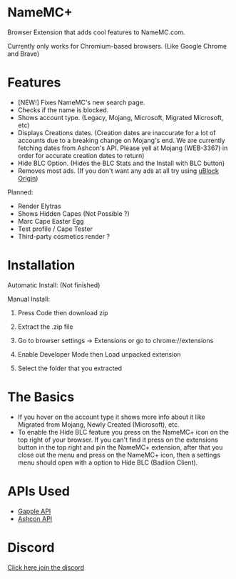 # NameMC+
Browser Extension that adds cool features to NameMC.com.

Currently only works for Chromium-based browsers. (Like Google Chrome and Brave)

# Features

- [NEW!] Fixes NameMC's new search page.
- Checks if the name is blocked.
- Shows account type. (Legacy, Mojang, Microsoft, Migrated Microsoft, etc)
- Displays Creations dates. (Creation dates are inaccurate for a lot of accounts due to a breaking change on Mojang's end. We are currently fetching dates from Ashcon's API. Please yell at Mojang (WEB-3367) in order for accurate creation dates to return)
- Hide BLC Option. (Hides the BLC Stats and the Install with BLC button)
- Removes most ads. (If you don't want any ads at all try using [uBlock Origin](https://ublockorigin.com))

Planned:

- Render Elytras
- Shows Hidden Capes (Not Possible ?)
- Marc Cape Easter Egg
- Test profile / Cape Tester
- Third-party cosmetics render ?

# Installation

Automatic Install:
(Not finished)

Manual Install:
1. Press Code then download zip

2. Extract the .zip file

3. Go to browser settings -> Extensions or go to chrome://extensions

4. Enable Developer Mode then Load unpacked extension

5. Select the folder that you extracted

# The Basics

- If you hover on the account type it shows more info about it like Migrated from Mojang, Newly Created (Microsoft), etc.
- To enable the Hide BLC feature you press on the NameMC+ icon on the top right of your browser. If you can't find it press on the extensions button in the top right and pin the NameMC+ extension, after that you close out the menu and press on the NameMC+ icon, then a settings menu should open with a option to Hide BLC (Badlion Client).

# APIs Used

- [Gapple API](https://api.gapple.pw/)
- [Ashcon API](https://github.com/Electroid/mojang-api)

# Discord

[Click here join the discord](https://discord.gg/ZwxFpPTpjt)
